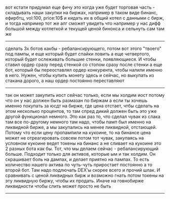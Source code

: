 вот кстати придумал еще фичу
это когда уже будет торговая часть - складывать наши закупки на биржах, например в таком виде
бинанс, ефирбтц, vol:100, price:10\$
и кидать их в общий котел с данными с бирж, и тогда например тот же алг сможет увидеть что например у нас дифф большой между котлеткой и текущей ценой бинонса и сельнуть сам там же

---

сделать 3х ботов какбы - ребалансирующего, потом вот этого "твоего" под пампы, и еще который будет спайки ловить
а еще четвертого, который будет ослеживать большие стенки, появляющиеся. И чтобы ставил ордер сразу перед стенкой со стопом сразу после стенки
а еще бот, который бы переоставлял ордер конкурента, чтобы налили именно в него. Нужен, чтобы купить монету здесь и сейчас, но выкупать из стакана дорого,
а наш ордер постоянно переставляют

---

так он может закупить иост сейчас только, если мы холдим иост
потому что он у нас должен быть размазан по биржам
а если ты хочешь именно покупать за юсдт на бирже, где цена отстает, чтбы сделать на этом несколько процентов, то там спред дикий должен быть
это уже другой функционал немного. Это как раз то, что сделал чувак из слака
там все по-другому немного
там надо, чтобы памп был именно на ликвидной бирже, а мы закупались на менее ликвидной, отстающей. Потому что если цену пропампили на кукоине, то на бинансе цена может не отреагировать совсем
потом тот чувак, закупаясь на условном кукоине ведет токены на бинанс
а не сливает на кукоине
это 2 разных бота как бы. Тот, что мы делаем сейчас - ребалансирующий больше. Подходит только для активов, которые ым и так холдим. Он скрашивает боль на дампах, и делает приятно на пампах. То есть количество нашего актива по чуть-чуть приростает постоянно
а то второй бот. Там надо подлючать DEX'ы скорее всего и прочий шлак. И сравнивать с ценой ликвидных бирж
и возможно гнать потом токены на эту ликвидную биржу, чтобы их продать. Иначе на говнобирже ликвидности чтобы слить может просто не быть

---
